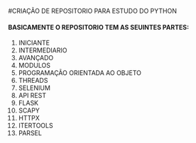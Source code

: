 #CRIAÇÃO DE REPOSITORIO PARA ESTUDO DO PYTHON
#### BASICAMENTE O REPOSITORIO TEM AS SEUINTES PARTES:
 1) INICIANTE
 2) INTERMEDIARIO
 3) AVANÇADO
 4) MODULOS
 5) PROGRAMAÇÃO ORIENTADA AO OBJETO 
 6) THREADS
 7) SELENIUM
 8) API REST
 9) FLASK
 10) SCAPY
 11) HTTPX
 12) ITERTOOLS
 13) PARSEL